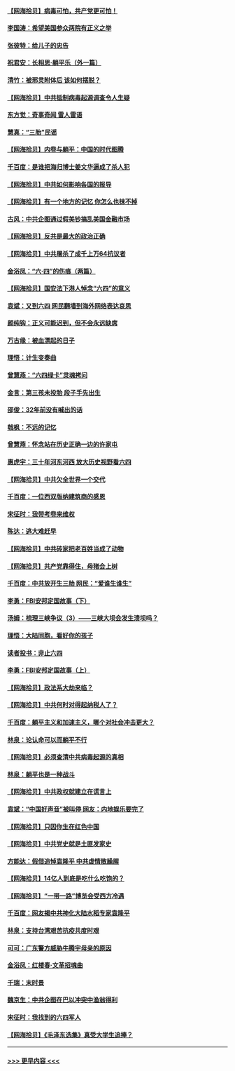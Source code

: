 #### [【网海拾贝】病毒可怕，共产党更可怕！](../pages/nsc993/n13020728.md?t=06150002) 
#### [李国涛：希望美国参众两院有正义之举](../pages/nsc993/n13020674.md?t=06150002) 
#### [张彼特：给儿子的忠告](../pages/nsc993/n13018934.md?t=06150002) 
#### [祝君安：长相思‧躺平乐（外一篇）](../pages/nsc993/n13018923.md?t=06150002) 
#### [清竹：被邪灵附体后 该如何摆脱？](../pages/nsc993/n13018877.md?t=06150002) 
#### [【网海拾贝】中共抵制病毒起源调查令人生疑](../pages/nsc993/n13017785.md?t=06150002) 
#### [东方觉：奇事奇闻 雷人雷语](../pages/nsc993/n13017577.md?t=06150002) 
#### [慧真：“三胎”民谣](../pages/nsc993/n13017394.md?t=06150002) 
#### [【网海拾贝】内卷与躺平：中国的时代图腾](../pages/nsc993/n13016128.md?t=06150002) 
#### [千百度：是谁把海归博士姜文华逼成了杀人犯](../pages/nsc993/n13015218.md?t=06150002) 
#### [【网海拾贝】中共如何影响各国的报导](../pages/nsc993/n13012599.md?t=06150002) 
#### [【网海拾贝】有一个地方的记忆 你怎么也抹不掉](../pages/nsc993/n13009802.md?t=06150002) 
#### [古风：中共企图通过假美钞搞乱美国金融市场](../pages/nsc993/n13009626.md?t=06150002) 
#### [【网海拾贝】反共是最大的政治正确](../pages/nsc993/n13007051.md?t=06150002) 
#### [【网海拾贝】中共屠杀了成千上万64抗议者](../pages/nsc993/n13002713.md?t=06150002) 
#### [金浴凤：“六·四”的伤痕（两篇）](../pages/nsc993/n13001719.md?t=06150002) 
#### [【网海拾贝】国安法下港人悼念“六四”的意义](../pages/nsc993/n13001039.md?t=06150002) 
#### [袁斌：又到六四 网民翻墙到海外网络表达哀思](../pages/nsc993/n13000995.md?t=06150002) 
#### [颜纯钩：正义可能迟到，但不会永远缺席](../pages/nsc993/n13000920.md?t=06150002) 
#### [万古缘：被血漂起的日子](../pages/nsc993/n13000914.md?t=06150002) 
#### [理悟：计生变奏曲](../pages/nsc993/n13000414.md?t=06150002) 
#### [曾慧燕：“六四绿卡”灵魂拷问](../pages/nsc993/n13000277.md?t=06150002) 
#### [金言：第三孩未投胎 段子手先出生](../pages/nsc993/n13000215.md?t=06150002) 
#### [邵俊：32年前没有喊出的话](../pages/nsc993/n13000181.md?t=06150002) 
#### [戟枫：不远的记忆](../pages/nsc993/n13000121.md?t=06150002) 
#### [曾慧燕：怀念站在历史正确一边的许家屯](../pages/nsc993/n13000073.md?t=06150002) 
#### [惠虎宇：三十年河东河西 放大历史视野看六四](../pages/nsc993/n13000018.md?t=06150002) 
#### [【网海拾贝】中共欠全世界一个交代](../pages/nsc993/n12998706.md?t=06150002) 
#### [千百度：一位西双版纳建筑商的感恩](../pages/nsc993/n12998487.md?t=06150002) 
#### [宋征时：我带考卷来维权](../pages/nsc993/n12994088.md?t=06150002) 
#### [陈达：逃大难赶早](../pages/nsc993/n12993569.md?t=06150002) 
#### [【网海拾贝】中共砖家把老百姓当成了动物](../pages/nsc993/n12993483.md?t=06150002) 
#### [【网海拾贝】共产党靠得住，母猪会上树](../pages/nsc993/n12990730.md?t=06150002) 
#### [千百度：中共放开生三胎 网民：“爱谁生谁生”](../pages/nsc993/n12990644.md?t=06150002) 
#### [李勇：FBI安邦定国故事（下）](../pages/nsc993/n12987854.md?t=06150002) 
#### [汤姆：梳理三峡争议（3）——三峡大坝会发生溃坝吗？](../pages/nsc993/n12989806.md?t=06150002) 
#### [理悟：大陆同胞，看好你的孩子](../pages/nsc993/n12989778.md?t=06150002) 
#### [读者投书：非止六四](../pages/nsc993/n12989673.md?t=06150002) 
#### [李勇：FBI安邦定国故事（上）](../pages/nsc993/n12987749.md?t=06150002) 
#### [【网海拾贝】政法系大劫来临？](../pages/nsc993/n12987596.md?t=06150002) 
#### [【网海拾贝】中共何时对得起纳税人了？](../pages/nsc993/n12985578.md?t=06150002) 
#### [千百度：躺平主义和加速主义，哪个对社会冲击更大？](../pages/nsc993/n12985512.md?t=06150002) 
#### [林泉：论认命可以而躺平不行](../pages/nsc993/n12985505.md?t=06150002) 
#### [【网海拾贝】必须查清中共病毒起源的真相](../pages/nsc993/n12984276.md?t=06150002) 
#### [林泉：躺平也是一种战斗](../pages/nsc993/n12984194.md?t=06150002) 
#### [【网海拾贝】中共政权就建立在谎言上](../pages/nsc993/n12981880.md?t=06150002) 
#### [袁斌：“中国好声音”被叫停 网友：内地娱乐要完了](../pages/nsc993/n12981826.md?t=06150002) 
#### [【网海拾贝】只因你生在红色中国](../pages/nsc993/n12979096.md?t=06150002) 
#### [【网海拾贝】中共党史就是土匪发家史](../pages/nsc993/n12976478.md?t=06150002) 
#### [方能达：假借追悼袁隆平 中共虚情散臊腥](../pages/nsc993/n12976396.md?t=06150002) 
#### [【网海拾贝】14亿人到底是吃什么吃饱的？](../pages/nsc993/n12974125.md?t=06150002) 
#### [【网海拾贝】“一带一路”博览会受西方冷遇](../pages/nsc993/n12971787.md?t=06150002) 
#### [千百度：网友揭中共神化大陆水稻专家袁隆平](../pages/nsc993/n12971733.md?t=06150002) 
#### [林泉：支持台湾艰苦抗疫共度时艰](../pages/nsc993/n12971350.md?t=06150002) 
#### [可可：广东警方威胁牛腾宇母亲的原因](../pages/nsc993/n12971100.md?t=06150002) 
#### [金浴凤：红楼春·文革招魂曲](../pages/nsc993/n12970354.md?t=06150002) 
#### [千瑞：末时景](../pages/nsc993/n12970337.md?t=06150002) 
#### [魏京生：中共企图在巴以冲突中渔翁得利](../pages/nsc993/n12970286.md?t=06150002) 
#### [宋征时：我找到的六四军人](../pages/nsc993/n12970213.md?t=06150002) 
#### [【网海拾贝】《毛泽东选集》真受大学生追捧？](../pages/nsc993/n12968779.md?t=06150002) 

----
#### [ >>> 更早内容 <<< ](../indexes/nsc993-earlier.md)
